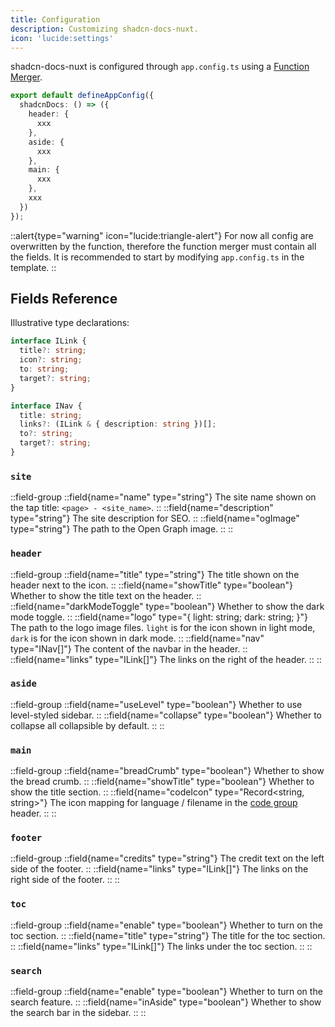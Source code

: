 ```yaml
---
title: Configuration
description: Customizing shadcn-docs-nuxt.
icon: 'lucide:settings'
---
```


shadcn-docs-nuxt is configured through `app.config.ts` using a [Function Merger](https://github.com/unjs/defu#function-merger).

```ts [app.config.ts]
export default defineAppConfig({
  shadcnDocs: () => ({
    header: {
      xxx
    },
    aside: {
      xxx
    },
    main: {
      xxx
    },
    xxx
  })
});
```

::alert{type="warning" icon="lucide:triangle-alert"}
For now all config are overwritten by the function, therefore the function merger must contain all the fields. It is recommended to start by modifying `app.config.ts` in the template.
::

## Fields Reference

Illustrative type declarations:

```ts
interface ILink {
  title?: string;
  icon?: string;
  to: string;
  target?: string;
}

interface INav {
  title: string;
  links?: (ILink & { description: string })[];
  to?: string;
  target?: string;
}
```

### `site`

::field-group
  ::field{name="name" type="string"}
  The site name shown on the tap title: `<page> - <site_name>`.
  ::
  ::field{name="description" type="string"}
  The site description for SEO.
  ::
  ::field{name="ogImage" type="string"}
  The path to the Open Graph image.
  ::
::

### `header`

::field-group
  ::field{name="title" type="string"}
  The title shown on the header next to the icon.
  ::
  ::field{name="showTitle" type="boolean"}
  Whether to show the title text on the header.
  ::
  ::field{name="darkModeToggle" type="boolean"}
  Whether to show the dark mode toggle.
  ::
  ::field{name="logo" type="{ light: string; dark: string; }"}
  The path to the logo image files. `light` is for the icon shown in light mode, `dark` is for the icon shown in dark mode.
  ::
  ::field{name="nav" type="INav[]"}
  The content of the navbar in the header.
  ::
  ::field{name="links" type="ILink[]"}
  The links on the right of the header.
  ::
::

### `aside`

::field-group
  ::field{name="useLevel" type="boolean"}
  Whether to use level-styled sidebar.
  ::
  ::field{name="collapse" type="boolean"}
  Whether to collapse all collapsible by default.
  ::
::

### `main`

::field-group
  ::field{name="breadCrumb" type="boolean"}
  Whether to show the bread crumb.
  ::
  ::field{name="showTitle" type="boolean"}
  Whether to show the title section.
  ::
  ::field{name="codeIcon" type="Record<string, string>"}
  The icon mapping for language / filename in the [code group](/getting-started/writing/components#code-group) header.
  ::
::

### `footer`

::field-group
  ::field{name="credits" type="string"}
  The credit text on the left side of the footer.
  ::
  ::field{name="links" type="ILink[]"}
  The links on the right side of the footer.
  ::
::

### `toc`

::field-group
  ::field{name="enable" type="boolean"}
  Whether to turn on the toc section.
  ::
  ::field{name="title" type="string"}
  The title for the toc section.
  ::
  ::field{name="links" type="ILink[]"}
  The links under the toc section.
  ::
::

### `search`

::field-group
  ::field{name="enable" type="boolean"}
  Whether to turn on the search feature.
  ::
  ::field{name="inAside" type="boolean"}
  Whether to show the search bar in the sidebar.
  ::
::
